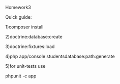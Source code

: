 Homework3


Quick guide:

1)composer install

2)doctrine:database:create

3)doctrine:fixtures:load

4)php app/console studentsdatabase:path:generate


5)for unit-tests use

phpunit -c app